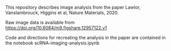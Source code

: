 This repository describes image analysis from the paper Lawlor, Vanslambrouck, Higgins et al, Nature Materials, 2020.

Raw image data is available from https://doi.org/10.6084/m9.figshare.12957122.v1

Code and directions for recreating the analysis in the paper are contained in the notebook scRNA-imaging-analysis.ipynb




